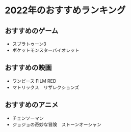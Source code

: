 # 2022年のおすすめランキング

## おすすめのゲーム
- スプラトゥーン3
- ポケットモンスターバイオレット

## おすすめの映画
- ワンピース FILM RED
- マトリックス　リザレクションズ

## おすすめのアニメ
- チェンソーマン
- ジョジョの奇妙な冒険　ストーンオーシャン
